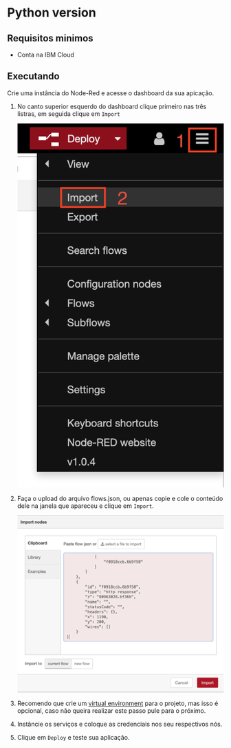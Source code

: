 # Python version

## Requisitos minimos

- Conta na IBM Cloud

## Executando

Crie uma instância do Node-Red e acesse o dashboard da sua apicação.

1. No canto superior esquerdo do dashboard clique primeiro nas três listras, em seguida clique em `Import`

    ![img](./support/img/tela01.png)

2. Faça o upload do arquivo flows.json, ou apenas copie e cole o conteúdo dele na janela que apareceu e clique em `Import`.

    ![img](./support/img/tela02.png)

3. Recomendo que crie um [virtual environment](https://uoa-eresearch.github.io/eresearch-cookbook/recipe/2014/11/26/python-virtual-env/) para o projeto, mas isso é opcional, caso não queira realizar este passo pule para o próximo.

3. Instâncie os serviços e coloque as credenciais nos seu respectivos nós.

5. Clique em `Deploy` e teste sua aplicação.